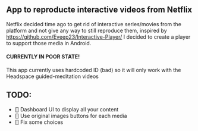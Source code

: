 ## App to reproducte interactive videos from Netflix
Netflix decided time ago to get rid of interactive series/movies from the platform and not give any way to still reproduce them, inspired by
https://github.com/Eveep23/Interactive-Player/  I decided to create a player to support those media in Android.

#### CURRENTLY IN POOR STATE!
This app currently uses hardcoded ID (bad) so it will only work with the Headspace guided-meditation videos 


## TODO:
- [] Dashboard UI to display all your content
- [] Use original images buttons for each media
- [] Fix some choices
